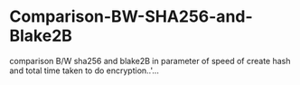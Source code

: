 # Comparison-BW-SHA256-and-Blake2B
comparison B/W sha256 and blake2B in parameter of speed of create hash and total time taken to do encryption..'...

